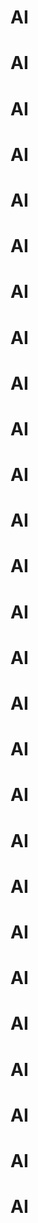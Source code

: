 






# AI




# AI

# AI

# AI







# AI




# AI

# AI

# AI







# AI




# AI

# AI

# AI

# AI







# AI




# AI

# AI

# AI







# AI




# AI

# AI

# AI







# AI




# AI

# AI

# AI

# AI


# AI

